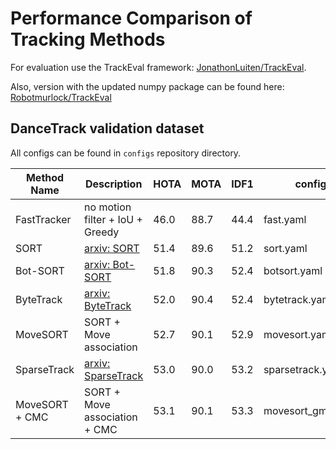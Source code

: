 # Performance Comparison of Tracking Methods

For evaluation use the TrackEval framework: [JonathonLuiten/TrackEval](https://github.com/JonathonLuiten/TrackEval).

Also, version with the updated numpy package can be found here: [Robotmurlock/TrackEval](https://github.com/Robotmurlock/TrackEval)

## DanceTrack validation dataset

All configs can be found in `configs` repository directory.

| Method Name    | Description                                            | HOTA | MOTA | IDF1 | config            |
|----------------|--------------------------------------------------------|------|------|------|-------------------|
| FastTracker    | no motion filter + IoU + Greedy                        | 46.0 | 88.7 | 44.4 | fast.yaml         |
| SORT           | [arxiv: SORT](https://arxiv.org/pdf/1602.00763.pdf)    | 51.4 | 89.6 | 51.2 | sort.yaml         |
| Bot-SORT       | [arxiv: Bot-SORT](https://arxiv.org/abs/2206.14651)    | 51.8 | 90.3 | 52.4 | botsort.yaml      |
| ByteTrack      | [arxiv: ByteTrack](https://arxiv.org/abs/2110.06864)   | 52.0 | 90.4 | 52.4 | bytetrack.yaml    |
| MoveSORT       | SORT + Move association                                | 52.7 | 90.1 | 52.9 | movesort.yaml     |
| SparseTrack    | [arxiv: SparseTrack](https://arxiv.org/abs/2306.05238) | 53.0 | 90.0 | 53.2 | sparsetrack.yaml  |
| MoveSORT + CMC | SORT + Move association + CMC                          | 53.1 | 90.1 | 53.3 | movesort_gmc.yaml |

